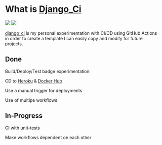 # What is [Django_Ci](https://github.com/ziadhorat/django_ci)

![](https://github.com/ziadhorat/django_ci/workflows/Build/badge.svg)
![](https://github.com/ziadhorat/django_ci/workflows/Deploy/badge.svg)

[django_ci](https://github.com/ziadhorat/django_ci) is my personal experimentation with CI/CD using GitHub Actions in order to create a template I can easily copy and modify for future projects.

## Done

Build/Deploy/Test badge experimentation

CD to [Heroku](https://djangoci.herokuapp.com/) & [Docker Hub](https://hub.docker.com/r/ziadhorat/django-test)

Use a manual trigger for deployments

Use of multipe workflows

## In-Progress

CI with unit-tests

Make workflows dependent on each other
